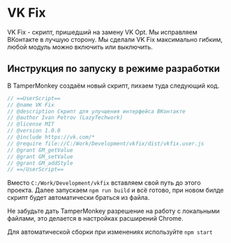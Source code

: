 # VK Fix
VK Fix - скрипт, пришедший на замену VK Opt. Мы исправляем ВКонтакте в лучшую сторону. Мы сделали VK Fix максимально гибким, любой модуль можно включить или выключить.

## Инструкция по запуску в режиме разработки

В TamperMonkey создаём новый скрипт, пихаем туда следующий код.

```js
// ==UserScript==
// @name VK Fix
// @description Скрипт для улучшения интерфейса ВКонтакте
// @author Ivan Petrov (LazyTechwork)
// @license MIT
// @version 1.0.0
// @include https://vk.com/*
// @require file://C:/Work/Development/vkfix/dist/vkfix.user.js
// @grant GM_getValue
// @grant GM_setValue
// @grant GM_addStyle
// ==/UserScript==
```

Вместо `C:/Work/Development/vkfix` вставляем свой путь до этого проекта. Далее запускаем `npm run build` и всё готово, при новом билде скрипт будет автоматически браться из файла. 

Не забудьте дать TamperMonkey разрешение на работу с локальными файлами, это делается в настройках расширений Chrome.

Для автоматической сборки при изменениях используйте `npm start`